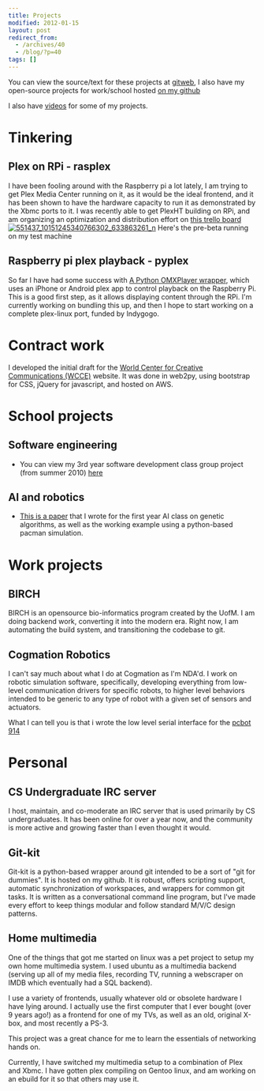 ```yaml
---
title: Projects
modified: 2012-01-15
layout: post
redirect_from:
  - /archives/40
  - /blog/?p=40
tags: []
---
```



You can view the source/text for these projects at [gitweb](http://git.srvthe.net "gitweb"), I also have my open-source projects for work/school hosted [on my github](https://github.com/dalehamel "on my github")

I also have [videos](http://blog.srvthe.net/videos "Videos") for some of my projects.

Tinkering
=========

Plex on RPi - rasplex
---------------------

I have been fooling around with the Raspberry pi a lot lately, I am trying to get Plex Media Center running on it, as it would be the ideal frontend, and it has been shown to have the hardware capacity to run it as demonstrated by the Xbmc ports to it. I was recently able to get PlexHT building on RPi, and am organizing an optimization and distribution effort on [this trello board](https://trello.com/board/plex-on-raspberry-pi/510c4d34e1d17df66c00092a) [![](http://blog.srvthe.net/wp-content/uploads/2013/02/551437_10151245340766302_633863261_n-225x300.jpg "551437_10151245340766302_633863261_n")](http://blog.srvthe.net/?attachment_id=600) Here's the pre-beta running on my test machine

Raspberry pi plex playback - pyplex
-----------------------------------

So far I have had some success with [A Python OMXPlayer wrapper](https://github.com/dalehamel/pyplex), which uses an iPhone or Android plex app to control playback on the Raspberry Pi. This is a good first step, as it allows displaying content through the RPi. I'm currently working on bundling this up, and then I hope to start working on a complete plex-linux port, funded by Indygogo.

Contract work
=============

I developed the initial draft for the [World Center for Creative Communications (WCCE)](http://wcceglobal.org "World Center for Creative Communications (WCCE)") website. It was done in web2py, using bootstrap for CSS, jQuery for javascript, and hosted on AWS.

School projects
===============

Software engineering
--------------------

-   You can view my 3rd year software development class group project (from summer 2010) [here](http://git.srvthe.net/?p=mp3350.git;a=summary "here")

AI and robotics
---------------

-   [This is a paper](http://git.srvthe.net/?p=geneticalg.git;a=summary "this is a paper") that I wrote for the first year AI class on genetic algorithms, as well as the working example using a python-based pacman simulation.

Work projects
=============

BIRCH
-----

BIRCH is an opensource bio-informatics program created by the UofM. I am doing backend work, converting it into the modern era. Right now, I am automating the build system, and transitioning the codebase to git.

Cogmation Robotics
------------------

I can't say much about what I do at Cogmation as I'm NDA'd. I work on robotic simulation software, specifically, developing everything from low-level communication drivers for specific robots, to higher level behaviors intended to be generic to any type of robot with a given set of sensors and actuators.

What I can tell you is that i wrote the low level serial interface for the [pcbot 914](http://www.whiteboxrobotics.com/ "pcbot")

Personal
========

CS Undergraduate IRC server
---------------------------

I host, maintain, and co-moderate an IRC server that is used primarily by CS undergraduates. It has been online for over a year now, and the community is more active and growing faster than I even thought it would.

Git-kit
-------

Git-kit is a python-based wrapper around git intended to be a sort of "git for dummies". It is hosted on my github. It is robust, offers scripting support, automatic synchronization of workspaces, and wrappers for common git tasks. It is written as a conversational command line program, but I've made every effort to keep things modular and follow standard M/V/C design patterns.

Home multimedia
---------------

One of the things that got me started on linux was a pet project to setup my own home multimedia system. I used ubuntu as a multimedia backend (serving up all of my media files, recording TV, running a webscraper on IMDB which eventually had a SQL backend).

I use a variety of frontends, usually whatever old or obsolete hardware I have lying around. I actually use the first computer that I ever bought (over 9 years ago!) as a frontend for one of my TVs, as well as an old, original X-box, and most recently a PS-3.

This project was a great chance for me to learn the essentials of networking hands on.

Currently, I have switched my multimedia setup to a combination of Plex and Xbmc. I have gotten plex compiling on Gentoo linux, and am working on an ebuild for it so that others may use it.
